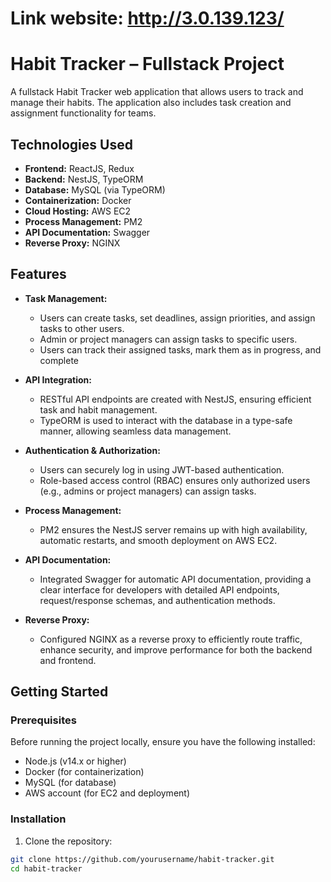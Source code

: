 # Link website: http://3.0.139.123/

# Habit Tracker – Fullstack Project

A fullstack Habit Tracker web application that allows users to track and manage their habits. The application also includes task creation and assignment functionality for teams.

## Technologies Used

- **Frontend:** ReactJS, Redux
- **Backend:** NestJS, TypeORM
- **Database:** MySQL (via TypeORM)
- **Containerization:** Docker
- **Cloud Hosting:** AWS EC2
- **Process Management:** PM2
- **API Documentation:** Swagger
- **Reverse Proxy:** NGINX

## Features

- **Task Management:** 
  - Users can create tasks, set deadlines, assign priorities, and assign tasks to other users.
  - Admin or project managers can assign tasks to specific users.
  - Users can track their assigned tasks, mark them as in progress, and complete 
  
- **API Integration:**
  - RESTful API endpoints are created with NestJS, ensuring efficient task and habit management.
  - TypeORM is used to interact with the database in a type-safe manner, allowing seamless data management.
  
- **Authentication & Authorization:**
  - Users can securely log in using JWT-based authentication.
  - Role-based access control (RBAC) ensures only authorized users (e.g., admins or project managers) can assign tasks.

- **Process Management:**
  - PM2 ensures the NestJS server remains up with high availability, automatic restarts, and smooth deployment on AWS EC2.

- **API Documentation:**
  - Integrated Swagger for automatic API documentation, providing a clear interface for developers with detailed API endpoints, request/response schemas, and authentication methods.

- **Reverse Proxy:**
  - Configured NGINX as a reverse proxy to efficiently route traffic, enhance security, and improve performance for both the backend and frontend.

## Getting Started

### Prerequisites

Before running the project locally, ensure you have the following installed:

- Node.js (v14.x or higher)
- Docker (for containerization)
- MySQL (for database)
- AWS account (for EC2 and deployment)

### Installation

1. Clone the repository:

```bash
git clone https://github.com/yourusername/habit-tracker.git
cd habit-tracker
